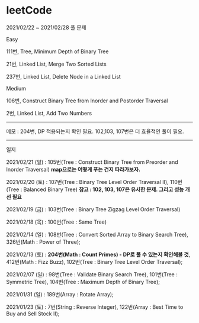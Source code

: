 # leetCode

2021/02/22 ~ 2021/02/28 풀 문제

Easy

111번, Tree, Minimum Depth of Binary Tree

21번, Linked List, Merge Two Sorted Lists

237번, Linked List, Delete Node in a Linked List

Medium

106번, Construct Binary Tree from Inorder and Postorder Traversal

2번, Linked List, Add Two Numbers

--------------------------------------------------------------------------------------------------------

메모 : 204번, DP 적용되는지 확인 필요. 102,103, 107번은 더 효율적인 풀이 필요.

--------------------------------------------------------------------------------------------------------

일지

2021/02/21 (일) : 105번(Tree : Construct Binary Tree from Preorder and Inorder Traversal) **map으로는 어떻게 푸는 건지 따라가보자.**

2021/02/20 (토) : 107번(Tree : Binary Tree Level Order Traversal II), 110번(Tree : Balanced Binary Tree) **참고 : 102, 103, 107은 유사한 문제. 그리고 성능 개선 필요**

2021/02/19 (금) : 103번(Tree : Binary Tree Zigzag Level Order Traversal)

2021/02/18 (목) : 100번(Tree : Same Tree)

2021/02/14 (일) : 108번(Tree : Convert Sorted Array to Binary Search Tree), 326번(Math : Power of Three);

2021/02/13 (토) : **204번(Math : Count Primes) - DP로 풀 수 있는지 확인해볼 것**, 412번(Math : Fizz Buzz),  102번(Tree : Binary Tree Level Order Traversal);

2021/02/07 (일) : 98번(Tree : Validate Binary Search Tree), 101번(Tree : Symmetric Tree), 104번(Tree : Maximum Depth of Binary Tree);

2021/01/31 (일) : 189번(Array : Rotate Array);

2021/01/23 (토) : 7번(String : Reverse Integer), 122번(Array : Best Time to Buy and Sell Stock II);
